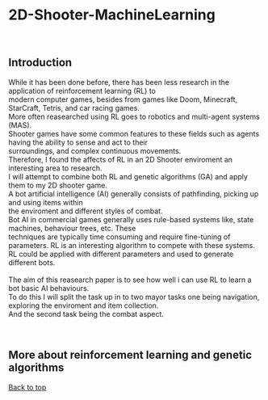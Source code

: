 # 2D-Shooter-MachineLearning

<br>

**Introduction**
---
While it has been done before, there has been less research in the application of reinforcement learning (RL) to <br>
modern computer games, besides from games like Doom, Minecraft, StarCraft, Tetris, and car racing games.<br>
More often reasearched using RL goes to robotics and multi-agent systems (MAS).<br>
Shooter games have some common features to these fields such as agents having the ability to sense and act to their<br>
surroundings, and complex continuous movements.<br>
Therefore, I found the affects of RL in an 2D Shooter enviroment an interesting area to research.<br>
I will attempt to combine both RL and genetic algorithms (GA) and apply them to my 2D shooter game.<br>
A bot artificial intelligence (AI) generally consists of pathfinding, picking up and using items within<br>
the enviroment and different styles of combat.<br>
Bot AI in commercial games generally uses rule-based systems like, state machines, behaviour trees, etc. These<br>
techniques are typically time consuming and require fine-tuning of parameters. RL is an interesting algorithm to compete with these systems.<br>
RL could be applied with different parameters and used to generate different bots.<br>
<br>
The aim of this reasearch paper is to see how well i can use RL to learn a bot basic AI behaviours.<br>
To do this I will split the task up in to two mayor tasks one being navigation, exploring the enviroment and item collection.<br>
And the second task being the combat aspect.

<br>

**More about reinforcement learning and genetic algorithms**
---



[Back to top](#readme)
